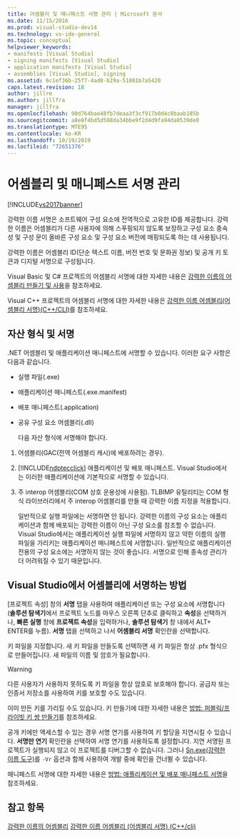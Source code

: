 ```yaml
---
title: 어셈블리 및 매니페스트 서명 관리 | Microsoft 문서
ms.date: 11/15/2016
ms.prod: visual-studio-dev14
ms.technology: vs-ide-general
ms.topic: conceptual
helpviewer_keywords:
- manifests [Visual Studio]
- signing manifests [Visual Studio]
- application manifests [Visual Studio]
- assemblies [Visual Studio], signing
ms.assetid: 6c1ef36b-25f7-4ad0-b29a-51801b7a5420
caps.latest.revision: 18
author: jillre
ms.author: jillfra
manager: jillfra
ms.openlocfilehash: 98d764bae48fb7deaa3f3cf917b0d4c8baab185b
ms.sourcegitcommit: a8e8f4bd5d508da34bbe9f2d4d9fa94da0539de0
ms.translationtype: MTE95
ms.contentlocale: ko-KR
ms.lasthandoff: 10/19/2019
ms.locfileid: "72651376"
---
```

# <a name="managing-assembly-and-manifest-signing"></a>어셈블리 및 매니페스트 서명 관리
[!INCLUDE[vs2017banner](../includes/vs2017banner.md)]

강력한 이름 서명은 소프트웨어 구성 요소에 전역적으로 고유한 ID를 제공합니다. 강력한 이름은 어셈블리가 다른 사용자에 의해 스푸핑되지 않도록 보장하고 구성 요소 종속성 및 구성 문이 올바른 구성 요소 및 구성 요소 버전에 매핑되도록 하는 데 사용됩니다.

 강력한 이름은 어셈블리 ID(단순 텍스트 이름, 버전 번호 및 문화권 정보) 및 공개 키 토큰과 디지털 서명으로 구성됩니다.

 Visual Basic 및 C# 프로젝트의 어셈블리 서명에 대한 자세한 내용은 [강력한 이름의 어셈블리 만들기 및 사용](https://msdn.microsoft.com/library/ffbf6d9e-4a88-4a8a-9645-4ce0ee1ee5f9)을 참조하세요.

 Visual C++ 프로젝트의 어셈블리 서명에 대한 자세한 내용은 [강력한 이름 어셈블리(어셈블리 서명)(C++/CLI)](https://msdn.microsoft.com/library/c337cd3f-e5dd-4c6f-a1ad-437e85dba1cc)를 참조하세요.

## <a name="asset-types-and-signing"></a>자산 형식 및 서명
 .NET 어셈블리 및 애플리케이션 매니페스트에 서명할 수 있습니다. 이러한 요구 사항은 다음과 같습니다.

- 실행 파일(.exe)

- 애플리케이션 매니페스트(.exe.manifest)

- 배포 매니페스트(.application)

- 공유 구성 요소 어셈블리(.dll)

  다음 자산 형식에 서명해야 합니다.

1. 어셈블리(GAC(전역 어셈블리 캐시)에 배포하려는 경우).

2. [!INCLUDE[ndptecclick](../includes/ndptecclick-md.md)] 애플리케이션 및 배포 매니페스트. Visual Studio에서는 이러한 애플리케이션에 기본적으로 서명할 수 있습니다.

3. 주 interop 어셈블리(COM 상호 운용성에 사용됨). TLBIMP 유틸리티는 COM 형식 라이브러리에서 주 interop 어셈블리를 만들 때 강력한 이름 지정을 적용합니다.

   일반적으로 실행 파일에는 서명하면 안 됩니다. 강력한 이름의 구성 요소는 애플리케이션과 함께 배포되는 강력한 이름이 아닌 구성 요소를 참조할 수 없습니다. Visual Studio에서는 애플리케이션 실행 파일에 서명하지 않고 약한 이름의 실행 파일을 가리키는 애플리케이션 매니페스트에 서명합니다. 일반적으로 애플리케이션 전용의 구성 요소에는 서명하지 않는 것이 좋습니다. 서명으로 인해 종속성 관리가 더 어려워질 수 있기 때문입니다.

## <a name="how-to-sign-an-assembly-in-visual-studio"></a>Visual Studio에서 어셈블리에 서명하는 방법
 [프로젝트 속성] 창의 **서명** 탭을 사용하여 애플리케이션 또는 구성 요소에 서명합니다(**솔루션 탐색기**에서 프로젝트 노드를 마우스 오른쪽 단추로 클릭하고 **속성**을 선택하거나, **빠른 실행** 창에 **프로젝트 속성**을 입력하거나, **솔루션 탐색기** 창 내에서 ALT+ ENTER를 누름). **서명** 탭을 선택하고 나서 **어셈블리 서명** 확인란을 선택합니다.

 키 파일을 지정합니다. 새 키 파일을 만들도록 선택하면 새 키 파일은 항상 .pfx 형식으로 만들어집니다. 새 파일의 이름 및 암호가 필요합니다.

> [!WARNING]
> 다른 사용자가 사용하지 못하도록 키 파일을 항상 암호로 보호해야 합니다. 공급자 또는 인증서 저장소를 사용하여 키를 보호할 수도 있습니다.

 이미 만든 키를 가리킬 수도 있습니다. 키 만들기에 대한 자세한 내용은 [방법: 퍼블릭/프라이빗 키 쌍 만들기](https://msdn.microsoft.com/library/05026813-f3bd-4d7c-9e0b-fc588eb3d114)를 참조하세요.

 공개 키에만 액세스할 수 있는 경우 서명 연기를 사용하여 키 할당을 지연시킬 수 있습니다. **서명만 연기** 확인란을 선택하여 서명 연기를 사용하도록 설정합니다. 지연 서명된 프로젝트가 실행되지 않고 이 프로젝트를 디버그할 수 없습니다. 그러나 [Sn.exe(강력한 이름 도구)](https://msdn.microsoft.com/library/c1d2b532-1b8e-4c7a-8ac5-53b801135ec6)를 `-Vr` 옵션과 함께 사용하여 개발 중에 확인을 건너뛸 수 있습니다.

 매니페스트 서명에 대한 자세한 내용은 [방법: 애플리케이션 및 배포 매니페스트 서명](../ide/how-to-sign-application-and-deployment-manifests.md)을 참조하세요.

## <a name="see-also"></a>참고 항목
 [강력한 이름의 어셈블리](https://msdn.microsoft.com/library/d4a80263-f3e0-4d81-9b61-f0cbeae3797b) [강력한 이름 어셈블리 (어셈블리 서명) (C++/cli)](https://msdn.microsoft.com/library/c337cd3f-e5dd-4c6f-a1ad-437e85dba1cc)

